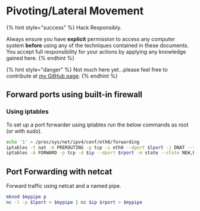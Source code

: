 # Pivoting/Lateral Movement

{% hint style="success" %}
Hack Responsibly.

Always ensure you have **explicit** permission to access any computer system **before** using any of the techniques contained in these documents. You accept full responsibility for your actions by applying any knowledge gained here.
{% endhint %}

{% hint style="danger" %}
Not much here yet...please feel free to contribute at [my GitHub page](https://github.com/zweilosec/Infosec-Notes).
{% endhint %}

## Forward ports using built-in firewall

### Using iptables

To set up a port forwarder using iptables run the below commands as root (or with sudo).

```bash
echo '1' > /proc/sys/net/ipv4/conf/eth0/forwarding
iptables -t nat -A PREROUTING -p tcp -i eth0 --dport $lport -j DNAT --to-destination $ip:$rport
iptables -A FORWARD -p tcp -d $ip --dport $rport -m state --state NEW,ESTABLISHED,RELATED -j ACCEPT
```

## Port Forwarding with netcat

Forward traffic using netcat and a named pipe.

```bash
mknod $mypipe p
nc -l -p $lport < $mypipe | nc $ip $rport > $mypipe
```
